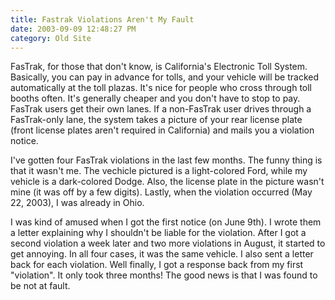 ```yaml
---
title: Fastrak Violations Aren't My Fault
date: 2003-09-09 12:48:27 PM
category: Old Site
---
```


FasTrak, for those that don't know, is California's Electronic Toll System. Basically, you can pay in advance for tolls, and your vehicle will be tracked automatically at the toll plazas. It's nice for people who cross through toll booths often. It's generally cheaper and you don't have to stop to pay. FasTrak users get their own lanes. If a non-FasTrak user drives through a FasTrak-only lane, the system takes a picture of your rear license plate (front license plates aren't required in California) and mails you a violation notice.

I've gotten four FasTrak violations in the last few months. The funny thing is that it wasn't me. The vechicle pictured is a light-colored Ford, while my vehicle is a dark-colored Dodge. Also, the license plate in the picture wasn't mine (it was off by a few digits). Lastly, when the violation occurred (May 22, 2003), I was already in Ohio.

I was kind of amused when I got the first notice (on June 9th). I wrote them a letter explaining why I shouldn't be liable for the violation. After I got a second violation a week later and two more violations in August, it started to get annoying. In all four cases, it was the same vehicle. I also sent a letter back for each violation. Well finally, I got a response back from my first "violation". It only took three months! The good news is that I was found to be not at fault.
